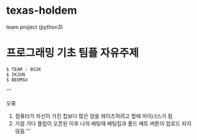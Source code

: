 # texas-holdem
team project (python3)

# 프로그래밍 기초 팀플 자유주제
```
$ TEAM : BSIK  
$ IKJUN  
$ BEOMSU
```


'''

오류

1. 컴퓨터가 자신이 가진 칩보다 많은 양을 레이즈하려고 할때 마이너스가 됨
2. 가끔 가다 플립이 오픈된 이후 나의 배팅때 배팅칩과 폴드 베트 버튼이 업로드 되지 않음
'''
